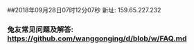 ##2018年09月28日07时12分07秒 新址: 159.65.227.232
### 兔友常见问题及解答: https://github.com/wanggonging/d/blob/w/FAQ.md

